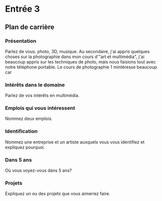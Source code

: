 # Entrée 3
## Plan de carrière

### Présentation
Parlez de vous. photo, 3D, musique.
Au secondaire, j'ai appris quelques choses sur la photographie dans mon cours d'"art et multimédia", j'ai beaucoup appris sur les techniques de photo, mais nous faisions tout avec notre téléphone portable. Le cours de photographie 1 mintéresse beaucoup car

### Intérêts dans le domaine
Parlez de vos intérêts en multimédia. 

### Emplois qui vous intéressent
Nommez deux emplois. 

### Identification
Nommez une entreprise et un artiste auxquels vous vous identifiez et expliquez pourquoi. 

### Dans 5 ans
Où vous voyez-vous dans 5 ans? 

### Projets
Expliquez un ou des projets que vous aimeriez faire. 
